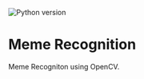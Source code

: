 ![Python version](https://img.shields.io/badge/Python-3.8-green?style=flat&logo=python)
# Meme Recognition
Meme Recogniton using OpenCV.
